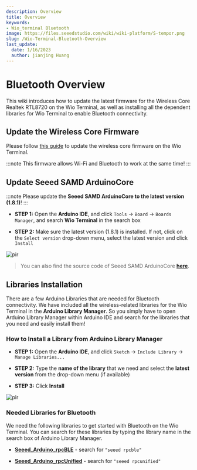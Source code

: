```yaml
---
description: Overview
title: Overview
keywords:
- Wio_terminal Bluetooth
image: https://files.seeedstudio.com/wiki/wiki-platform/S-tempor.png
slug: /Wio-Terminal-Bluetooth-Overview
last_update:
  date: 1/16/2023
  author: jianjing Huang
---
```


# Bluetooth Overview

This wiki introduces how to update the latest firmware for the Wireless Core Realtek RTL8720 on the Wio Terminal, as well as installing all the dependent libraries for Wio Terminal to enable Bluetooth connectivity.

## Update the Wireless Core Firmware

Please follow [this guide](https://wiki.seeedstudio.com/Wio-Terminal-Network-Overview/#update-the-wireless-core-firmware) to update the wireless core firmware on the Wio Terminal.

:::note
        This firmware allows Wi-Fi and Bluetooth to work at the same time!
:::

## Update Seeed SAMD ArduinoCore

:::note
Please update the **Seeed SAMD ArduinoCore to the latest version (1.8.1)**!
:::

- **STEP 1:** Open the **Arduino IDE**, and click `Tools` -> `Board` -> `Boards Manager`, and search **Wio Terminal** in the search box

- **STEP 2:** Make sure the latest version (1.8.1) is installed. If not, click on the `Select version` drop-down menu, select the latest version and click `Install`

<p style={{textalign: 'center'}}><img src="https://files.seeedstudio.com/wiki/Wio-Terminal/img/ArduinoCore_new.png" alt="pir" width={850} height="auto" /></p>

> You can also find the source code of Seeed SAMD ArduinoCore [**here**](https://github.com/Seeed-Studio/ArduinoCore-samd).

## Libraries Installation

There are a few Arduino Libraries that are needed for Bluetooth connectivity. We have included all the wireless-related libraries for the Wio Terminal in the **Arduino Library Manager**. So you simply have to open Arduino Library Manager within Arduino IDE and search for the libraries that you need and easily install them!

### How to Install a Library from Arduino Library Manager

- **STEP 1:** Open the **Arduino IDE**, and click `Sketch` -> `Include Library` -> `Manage Libraries...`

- **STEP 2:** Type the **name of the library** that we need and select the **latest version** from the drop-down menu (if available)

- **STEP 3:** Click **Install**

<p style={{textalign:  'center'}}><img src="https://files.seeedstudio.com/wiki/Wio-Terminal/img/library_install_1.jpg" alt="pir" width={870} height="auto" /></p>

### Needed Libraries for Bluetooth

We need the following libraries to get started with Bluetooth on the Wio Terminal. You can search for these libraries by typing the library name in the search box of Arduino Library Manager.

- [**Seeed_Arduino_rpcBLE**](https://github.com/Seeed-Studio/Seeed_Arduino_rpcBLE) - search for `"seeed rpcble"`

- [**Seeed_Arduino_rpcUnified**](https://github.com/Seeed-Studio/Seeed_Arduino_rpcUnified) - search for `"seeed rpcunified"`
